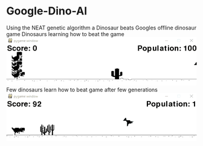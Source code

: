 # Google-Dino-Al
Using the NEAT genetic algorithm a Dinosaur beats Googles offline dinosaur game 
Dinosaurs learning how to beat the game 
<br>
![](demo/dinolearning.gif)
<br>
Few dinosaurs learn how to beat game after few generations 
![](demo/dinobeat.gif)
